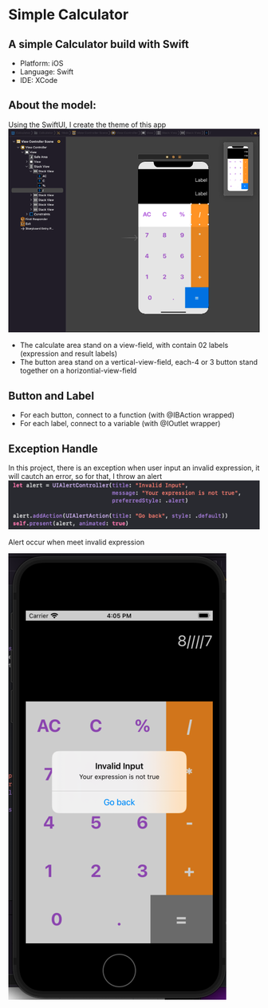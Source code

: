 # Simple Calculator

## A simple Calculator build with Swift
- Platform: iOS
- Language: Swift
- IDE: XCode

## About the model: 
Using the SwiftUI, I create the theme of this app
![Model View](https://github.com/phucthuan1st/SimpleCalculator/blob/main/Docs/Screen%20Shot%202022-06-08%20at%2015.53.44.png)
- The calculate area stand on a view-field, with contain 02 labels (expression and result labels)
- The button area stand on a vertical-view-field, each-4 or 3 button stand together on a horizontial-view-field

## Button and Label
- For each button, connect to a function (with @IBAction wrapped)
- For each label, connect to a variable (with @IOutlet wrapper)

## Exception Handle
In this project, there is an exception when user input an invalid expression, it will cautch an error, so for that, I throw an alert
![Alert1](https://github.com/phucthuan1st/SimpleCalculator/blob/main/Docs/Screen%20Shot%202022-06-08%20at%2016.03.32.png)

Alert occur when meet invalid expression

![Alert2](https://github.com/phucthuan1st/SimpleCalculator/blob/main/Docs/Screen%20Shot%202022-06-08%20at%2016.05.52.png)
